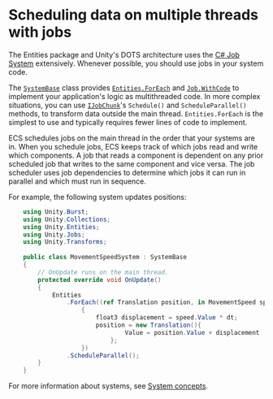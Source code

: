 # Scheduling data on multiple threads with jobs

The Entities package and Unity's DOTS architecture uses the [C# Job System](https://docs.unity3d.com/Manual/JobSystem.html) extensively. Whenever possible, you should use jobs in your system code. 

The [`SystemBase`](xref:Unity.Entities.SystemBase) class provides [`Entities.ForEach`](iterating-data-entities-foreach.md) and [`Job.WithCode`](scheduling-jobs-background-jobs.md) to implement your application's logic as multithreaded code. In more complex situations, you can use [`IJobChunk`](iterating-data-ijobchunk.md)'s `Schedule()` and `ScheduleParallel()` methods, to transform data outside the main thread. `Entities.ForEach` is the simplest to use and typically requires fewer lines of code to implement. 

ECS schedules jobs on the main thread in the order that your systems are in. When you schedule jobs, ECS keeps track of which jobs read and write which components. A job that reads a component is dependent on any prior scheduled job that writes to the same component and vice versa. The job scheduler uses job dependencies to determine which jobs it can run in parallel and which must run in sequence.  

For example, the following system updates positions:

```c#
    using Unity.Burst;
    using Unity.Collections;
    using Unity.Entities;
    using Unity.Jobs;
    using Unity.Transforms;
    
    public class MovementSpeedSystem : SystemBase
    {
        // OnUpdate runs on the main thread.
        protected override void OnUpdate()
        {
            Entities
                .ForEach((ref Translation position, in MovementSpeed speed) =>
                    {
                        float3 displacement = speed.Value * dt;
                        position = new Translation(){
                                Value = position.Value + displacement
                            };
                    })
                .ScheduleParallel();
        }
    }
```

For more information about systems, see [System concepts](concepts-systems.md).
